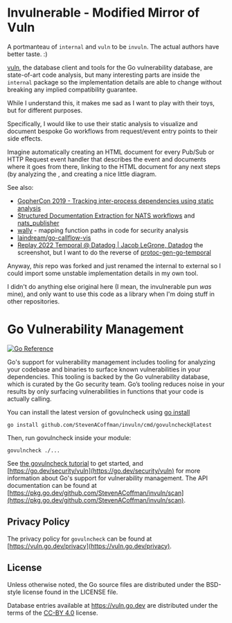 # Invulnerable - Modified Mirror of Vuln

A portmanteau of `internal` and `vuln` to be `invuln`. The actual authors have better taste. :)

[vuln](https://pkg.go.dev/github.com/StevenACoffman/invuln), the database client and tools for the Go vulnerability database, 
are state-of-art code analysis, but many interesting parts are
inside the `internal` package so the implementation details are able to change without breaking
any implied compatibility guarantee.

While I understand this, it makes me sad as I want to play with their toys, but for different purposes.

Specifically, I would like to use their static analysis to visualize and document bespoke Go workflows from request/event entry points to their side effects.

Imagine automatically creating an HTML document for every Pub/Sub or HTTP Request event handler
that describes the event and documents where it goes from there, linking to the HTML document
for any next steps (by analyzing the , and creating a nice little diagram.

See also:
- [GopherCon 2019 - Tracking inter-process dependencies using static analysis](https://mikesep.dev/2019-07-26_gophercon_static_analysis_interprocess_dependencies.pdf)
- [Structured Documentation Extraction for NATS workflows](https://medium.com/swlh/cool-stuff-with-gos-ast-package-pt-2-e4d39ab7e9db) and  [nats_publisher](https://gist.github.com/csthompson/d45cbd973e67efe8ffef5ed2e4c03349/raw/1640d37f26fd38801675329d4ef5d09489ebde03/new_nats_publisher.go)
- [wally](https://github.com/hex0punk/wally) - mapping function paths in code for security analysis
- [laindream/go-callflow-vis](https://github.com/laindream/go-callflow-vis)
- [Replay 2022 Temporal @ Datadog | Jacob LeGrone, Datadog](https://youtu.be/LxgkAoTSI8Q?t=905) the screenshot, but I want to do the reverse of [protoc-gen-go-temporal](https://github.com/cludden/protoc-gen-go-temporal/) 

Anyway, *this* repo was forked and just renamed the internal to external so I could import some
unstable implementation details in my own tool.

I didn't do anything else original here (I mean, the invulnerable pun *was* mine), and only want to use this code as a library
when I'm doing stuff in other repositories.

# Go Vulnerability Management

[![Go Reference](https://pkg.go.dev/badge/github.com/StevenACoffman/invuln.svg)](https://pkg.go.dev/github.com/StevenACoffman/invuln)

Go's support for vulnerability management includes tooling for analyzing your
codebase and binaries to surface known vulnerabilities in your dependencies.
This tooling is backed by the Go vulnerability database, which is curated by
the Go security team. Go’s tooling reduces noise in your results by only
surfacing vulnerabilities in functions that your code is actually calling.

You can install the latest version of govulncheck using
[go install](https://pkg.go.dev/cmd/go#hdr-Compile_and_install_packages_and_dependencies)

```
go install github.com/StevenACoffman/invuln/cmd/govulncheck@latest
```

Then, run govulncheck inside your module:
```
govulncheck ./...
```

See [the govulncheck tutorial](https://go.dev/doc/tutorial/govulncheck) to get
started, and [https://go.dev/security/vuln](https://go.dev/security/vuln) for
more information about Go's support for vulnerability management. The API
documentation can be found at
[https://pkg.go.dev/github.com/StevenACoffman/invuln/scan](https://pkg.go.dev/github.com/StevenACoffman/invuln/scan).

## Privacy Policy

The privacy policy for `govulncheck` can be found at
[https://vuln.go.dev/privacy](https://vuln.go.dev/privacy).

## License

Unless otherwise noted, the Go source files are distributed under the BSD-style
license found in the LICENSE file.

Database entries available at https://vuln.go.dev are distributed under the
terms of the [CC-BY 4.0](https://creativecommons.org/licenses/by/4.0/) license.
